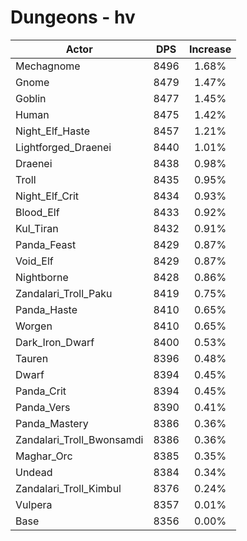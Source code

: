 # Dungeons - hv
| Actor | DPS | Increase |
|---|:---:|:---:|
|Mechagnome|8496|1.68%|
|Gnome|8479|1.47%|
|Goblin|8477|1.45%|
|Human|8475|1.42%|
|Night_Elf_Haste|8457|1.21%|
|Lightforged_Draenei|8440|1.01%|
|Draenei|8438|0.98%|
|Troll|8435|0.95%|
|Night_Elf_Crit|8434|0.93%|
|Blood_Elf|8433|0.92%|
|Kul_Tiran|8432|0.91%|
|Panda_Feast|8429|0.87%|
|Void_Elf|8429|0.87%|
|Nightborne|8428|0.86%|
|Zandalari_Troll_Paku|8419|0.75%|
|Panda_Haste|8410|0.65%|
|Worgen|8410|0.65%|
|Dark_Iron_Dwarf|8400|0.53%|
|Tauren|8396|0.48%|
|Dwarf|8394|0.45%|
|Panda_Crit|8394|0.45%|
|Panda_Vers|8390|0.41%|
|Panda_Mastery|8386|0.36%|
|Zandalari_Troll_Bwonsamdi|8386|0.36%|
|Maghar_Orc|8385|0.35%|
|Undead|8384|0.34%|
|Zandalari_Troll_Kimbul|8376|0.24%|
|Vulpera|8357|0.01%|
|Base|8356|0.00%|
